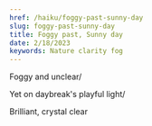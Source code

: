 ```yaml
---
href: /haiku/foggy-past-sunny-day
slug: foggy-past-sunny-day
title: Foggy past, Sunny day
date: 2/18/2023
keywords: Nature clarity fog
---
```


Foggy and unclear/

Yet on daybreak's playful light/

Brilliant, crystal clear
